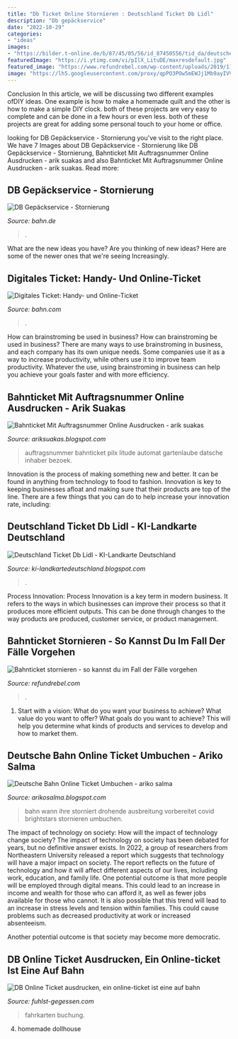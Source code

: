 ```yaml
---
title: "Db Ticket Online Stornieren : Deutschland Ticket Db Lidl"
description: "Db gepäckservice"
date: "2022-10-29"
categories:
- "ideas"
images:
- "https://bilder.t-online.de/b/87/45/05/56/id_87450556/tid_da/deutsche-bahn-das-unternehmen-sieht-sich-auf-eine-drohende-ausbreitung-von-covid-19-gut-vorbereitet-.jpg"
featuredImage: "https://i.ytimg.com/vi/pIlX_LituDE/maxresdefault.jpg"
featured_image: "https://www.refundrebel.com/wp-content/uploads/2019/11/bahn-ticket-stornieren-300x200.jpg"
image: "https://lh5.googleusercontent.com/proxy/qpPO3POw5mEWJj1Mb9ayIVV40QEj3P_HHiVnMXWGBgbkR4044BUvZ1RQ56CNjp08Kfx7XkJENCqmfpDIDn9hllMnYyV2NJSQTi9ffIeqlPAhJorOvQZI0qbn7g=w1200-h630-p-k-no-nu"
---
```



Conclusion
In this article, we will be discussing two different examples ofDIY ideas. One example is how to make a homemade quilt and the other is how to make a simple DIY clock. both of these projects are very easy to complete and can be done in a few hours or even less. both of these projects are great for adding some personal touch to your home or office.

	

		
looking for DB Gepäckservice - Stornierung you've visit to the right place. We have 7 Images about DB Gepäckservice - Stornierung like DB Gepäckservice - Stornierung, Bahnticket Mit Auftragsnummer Online Ausdrucken - arik suakas and also Bahnticket Mit Auftragsnummer Online Ausdrucken - arik suakas. Read more:
		
    
## DB Gepäckservice - Stornierung

<img loading=lazy src="https://assets.static-bahn.de/.imaging/focalpoint/980x245/dam/jcr:2689b77b-0aae-4a6a-ac82-9ec21a64b6f3/234185-312578.jpg" onerror="this.onerror=null;this.src='https://tse4.mm.bing.net/th?id=OIP.VHWaExaW-S9kP3LimilGtgHaB2&amp;pid=15.1';" alt="DB Gepäckservice - Stornierung">

_Source: bahn.de_

>. 

	

What are the new ideas you have?
Are you thinking of new ideas? Here are some of the newer ones that we're seeing Increasingly.

    
## Digitales Ticket: Handy- Und Online-Ticket

<img loading=lazy src="https://www.bahn.com/p/view/mdb/bahnintern/bilder_shooting_2020/mdb_326710_motiv_32_dbr7815_ffp2_2000px_980x245_cp_0x357_2000x857.jpg" onerror="this.onerror=null;this.src='https://tse4.mm.bing.net/th?id=OIP.n61U4jkyfa9yx1GBj00rBQHaB2&amp;pid=15.1';" alt="Digitales Ticket: Handy- und Online-Ticket">

_Source: bahn.com_

>. 

	

How can brainstroming be used in business?
How can brainstroming be used in business? There are many ways to use brainstroming in business, and each company has its own unique needs. Some companies use it as a way to increase productivity, while others use it to improve team productivity. Whatever the use, using brainstroming in business can help you achieve your goals faster and with more efficiency.

    
## Bahnticket Mit Auftragsnummer Online Ausdrucken - Arik Suakas

<img loading=lazy src="https://i.ytimg.com/vi/pIlX_LituDE/maxresdefault.jpg" onerror="this.onerror=null;this.src='https://tse3.mm.bing.net/th?id=OIP.1NCWj9wOApRiLFBCfrAamwHaEK&amp;pid=15.1';" alt="Bahnticket Mit Auftragsnummer Online Ausdrucken - arik suakas">

_Source: ariksuakas.blogspot.com_

>auftragsnummer bahnticket pilx litude automat gartenlaube datsche inhaber bezoek. 

	

Innovation is the process of making something new and better. It can be found in anything from technology to food to fashion. Innovation is key to keeping businesses afloat and making sure that their products are top of the line. There are a few things that you can do to help increase your innovation rate, including:

    
## Deutschland Ticket Db Lidl - KI-Landkarte Deutschland

<img loading=lazy src="https://lh5.googleusercontent.com/proxy/qpPO3POw5mEWJj1Mb9ayIVV40QEj3P_HHiVnMXWGBgbkR4044BUvZ1RQ56CNjp08Kfx7XkJENCqmfpDIDn9hllMnYyV2NJSQTi9ffIeqlPAhJorOvQZI0qbn7g=w1200-h630-p-k-no-nu" onerror="this.onerror=null;this.src='https://tse4.mm.bing.net/th?id=OIP.FCv-Bs4d8MKJItJ-XXV66AHaGW&amp;pid=15.1';" alt="Deutschland Ticket Db Lidl - KI-Landkarte Deutschland">

_Source: ki-landkartedeutschland.blogspot.com_

>. 

	

Process Innovation:
Process Innovation is a key term in modern business. It refers to the ways in which businesses can improve their process so that it produces more efficient outputs. This can be done through changes to the way products are produced, customer service, or product management.

    
## Bahnticket Stornieren - So Kannst Du Im Fall Der Fälle Vorgehen

<img loading=lazy src="https://www.refundrebel.com/wp-content/uploads/2019/11/bahn-ticket-stornieren-300x200.jpg" onerror="this.onerror=null;this.src='https://tse1.mm.bing.net/th?id=OIP.eRQKQgPuAXl5QR_Qm4a9-AAAAA&amp;pid=15.1';" alt="Bahnticket stornieren - so kannst du im Fall der Fälle vorgehen">

_Source: refundrebel.com_

>. 

	

1. Start with a vision: What do you want your business to achieve? What value do you want to offer? What goals do you want to achieve? This will help you determine what kinds of products and services to develop and how to market them.

    
## Deutsche Bahn Online Ticket Umbuchen - Ariko Salma

<img loading=lazy src="https://bilder.t-online.de/b/87/45/05/56/id_87450556/tid_da/deutsche-bahn-das-unternehmen-sieht-sich-auf-eine-drohende-ausbreitung-von-covid-19-gut-vorbereitet-.jpg" onerror="this.onerror=null;this.src='https://tse4.mm.bing.net/th?id=OIP.pxHVeOUxlnnrKYdsxPbJOQHaEK&amp;pid=15.1';" alt="Deutsche Bahn Online Ticket Umbuchen - ariko salma">

_Source: arikosalma.blogspot.com_

>bahn wann ihre storniert drohende ausbreitung vorbereitet covid brightstars stornieren umbuchen. 

	

The impact of technology on society: How will the impact of technology change society?
The impact of technology on society has been debated for years, but no definitive answer exists. In 2022, a group of researchers from Northeastern University released a report which suggests that technology will have a major impact on society. The report reflects on the future of technology and how it will affect different aspects of our lives, including work, education, and family life. 
One potential outcome is that more people will be employed through digital means. This could lead to an increase in income and wealth for those who can afford it, as well as fewer jobs available for those who cannot. It is also possible that this trend will lead to an increase in stress levels and tension within families. This could cause problems such as decreased productivity at work or increased absenteeism. 

Another potential outcome is that society may become more democratic.

    
## DB Online Ticket Ausdrucken, Ein Online-ticket Ist Eine Auf Bahn

<img loading=lazy src="https://fuhlst-gegessen.com/akcuc/hPTYZK4cSE00xLLG8Dva7gHaES.jpg" onerror="this.onerror=null;this.src='https://tse3.mm.bing.net/th?id=OIP.jGQVAYZlJHlZoCCMBc9ezwAAAA&amp;pid=15.1';" alt="DB Online Ticket ausdrucken, ein online-ticket ist eine auf bahn">

_Source: fuhlst-gegessen.com_

>fahrkarten buchung. 

	

4. homemade dollhouse

